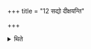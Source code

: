 +++
title = "12 सद्यो दीक्षयन्ति"

+++

<details><summary>थिते</summary>

12. On one and the same day they consecrate (the sacrificer).  
</details>
